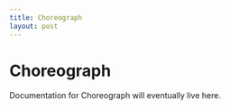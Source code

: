 ```yaml
---
title: Choreograph
layout: post
---
```


Choreograph
===========

Documentation for Choreograph will eventually live here.
